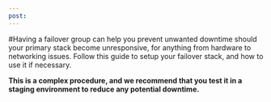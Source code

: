 ```yaml
---
post: 
---
```


#Having a failover group can help you prevent unwanted downtime should your primary stack become unresponsive, for anything from hardware to networking issues. Follow this guide to setup your failover stack, and how to use it if necessary.

**This is a complex procedure, and we recommend that you test it in a staging environment to reduce any potential downtime.**

